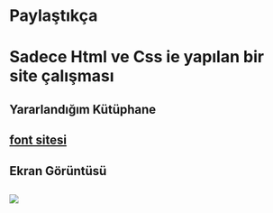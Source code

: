 <h1>Paylaştıkça <h1>

Sadece Html ve Css ie yapılan bir site çalışması

<h2> Yararlandığım Kütüphane<h2>

<a href="https://fontawesome.com/"> font sitesi</a>

<h2>Ekran Görüntüsü<h2>

![](ekran1.gif)
